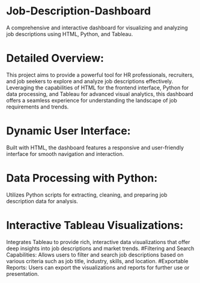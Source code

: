# Job-Description-Dashboard
A comprehensive and interactive dashboard for visualizing and analyzing job descriptions using HTML, Python, and Tableau.
# Detailed Overview:
This project aims to provide a powerful tool for HR professionals, recruiters, and job seekers to explore and analyze job descriptions effectively. Leveraging the capabilities of HTML for the frontend interface, Python for data processing, and Tableau for advanced visual analytics, this dashboard offers a seamless experience for understanding the landscape of job requirements and trends.
# Dynamic User Interface:
Built with HTML, the dashboard features a responsive and user-friendly interface for smooth navigation and interaction.
# Data Processing with Python:
Utilizes Python scripts for extracting, cleaning, and preparing job description data for analysis.
# Interactive Tableau Visualizations:
Integrates Tableau to provide rich, interactive data visualizations that offer deep insights into job descriptions and market trends.
#Filtering and Search Capabilities:
Allows users to filter and search job descriptions based on various criteria such as job title, industry, skills, and location.
#Exportable Reports:
Users can export the visualizations and reports for further use or presentation.
